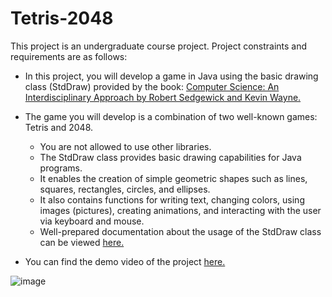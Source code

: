 # Tetris-2048

This project is an undergraduate course project. Project constraints and requirements are as follows:

- In this project, you will develop a game in Java using the basic drawing class (StdDraw) provided by the book: [Computer Science: An Interdisciplinary Approach by Robert Sedgewick and Kevin Wayne.](https://introcs.cs.princeton.edu/java/home/)
- The game you will develop is a combination of two well-known games: Tetris and 2048.

  * You are not allowed to use other libraries. 
  * The StdDraw class provides basic drawing capabilities for Java programs. 
  * It enables the creation of simple geometric shapes such as lines, squares, rectangles, circles, and ellipses. 
  * It also contains functions for writing text, changing colors, using images (pictures), creating animations, and interacting with the user via keyboard and mouse. 
  * Well-prepared documentation about the usage of the StdDraw class can be viewed [here.](https://introcs.cs.princeton.edu/java/stdlib/javadoc/StdDraw.html)

- You can find the demo video of the project [here.](https://drive.google.com/file/d/1XaQPz4KUzTgGX5y3uey2N5CHaRBhTOiN/view?usp=sharing)

![image](https://user-images.githubusercontent.com/110589752/188482655-82b7ae1e-7db0-4ca6-acc4-d560c9d7e20a.png)
